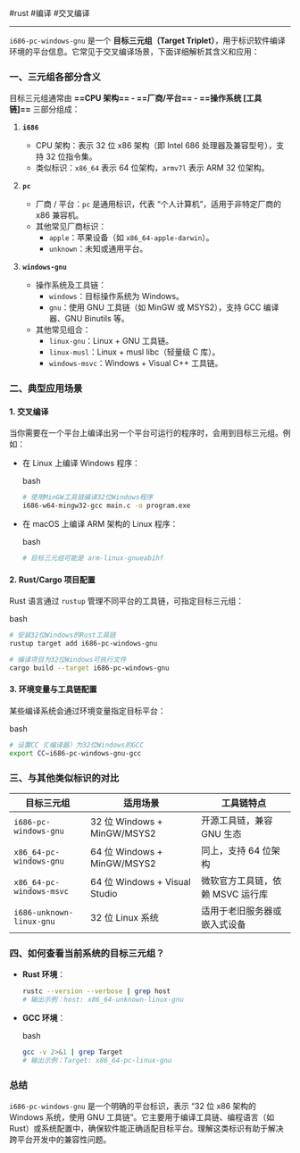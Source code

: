 #rust #编译 #交叉编译 

---
`i686-pc-windows-gnu` 是一个 **目标三元组（Target Triplet）**，用于标识软件编译环境的平台信息。它常见于交叉编译场景，下面详细解析其含义和应用：

### 一、三元组各部分含义

目标三元组通常由 **==CPU 架构== - ==厂商/平台== - ==操作系统 [工具链]==** 三部分组成：

  

1. **`i686`**
    
    - CPU 架构：表示 32 位 x86 架构（即 Intel 686 处理器及兼容型号），支持 32 位指令集。
    - 类似标识：`x86_64` 表示 64 位架构，`armv7l` 表示 ARM 32 位架构。
2. **`pc`**
    
    - 厂商 / 平台：`pc` 是通用标识，代表 “个人计算机”，适用于非特定厂商的 x86 兼容机。
    - 其他常见厂商标识：
        - `apple`：苹果设备（如 `x86_64-apple-darwin`）。
        - `unknown`：未知或通用平台。
3. **`windows-gnu`**
    
    - 操作系统及工具链：
        - `windows`：目标操作系统为 Windows。
        - `gnu`：使用 GNU 工具链（如 MinGW 或 MSYS2），支持 GCC 编译器、GNU Binutils 等。
    - 其他常见组合：
        - `linux-gnu`：Linux + GNU 工具链。
        - `linux-musl`：Linux + musl libc（轻量级 C 库）。
        - `windows-msvc`：Windows + Visual C++ 工具链。

### 二、典型应用场景

#### 1. **交叉编译**

当你需要在一个平台上编译出另一个平台可运行的程序时，会用到目标三元组。例如：

  

- 在 Linux 上编译 Windows 程序：
    
    bash
    
    ```bash
    # 使用MinGW工具链编译32位Windows程序
    i686-w64-mingw32-gcc main.c -o program.exe
    ```
    
      
    
- 在 macOS 上编译 ARM 架构的 Linux 程序：
    
    bash
    
    ```bash
    # 目标三元组可能是 arm-linux-gnueabihf
    ```
#### 2. **Rust/Cargo 项目配置**

Rust 语言通过 `rustup` 管理不同平台的工具链，可指定目标三元组：

  

bash

```bash
# 安装32位Windows的Rust工具链
rustup target add i686-pc-windows-gnu

# 编译项目为32位Windows可执行文件
cargo build --target i686-pc-windows-gnu
```

#### 3. **环境变量与工具链配置**

某些编译系统会通过环境变量指定目标平台：

  

bash

```bash
# 设置CC（C编译器）为32位Windows的GCC
export CC=i686-pc-windows-gnu-gcc
```

### 三、与其他类似标识的对比

|目标三元组|适用场景|工具链特点|
|---|---|---|
|`i686-pc-windows-gnu`|32 位 Windows + MinGW/MSYS2|开源工具链，兼容 GNU 生态|
|`x86_64-pc-windows-gnu`|64 位 Windows + MinGW/MSYS2|同上，支持 64 位架构|
|`x86_64-pc-windows-msvc`|64 位 Windows + Visual Studio|微软官方工具链，依赖 MSVC 运行库|
|`i686-unknown-linux-gnu`|32 位 Linux 系统|适用于老旧服务器或嵌入式设备|

### 四、如何查看当前系统的目标三元组？

- **Rust 环境**：

    ```bash
    rustc --version --verbose | grep host
    # 输出示例：host: x86_64-unknown-linux-gnu
    ```

- **GCC 环境**：
    
    bash
    
    ```bash
    gcc -v 2>&1 | grep Target
    # 输出示例：Target: x86_64-pc-linux-gnu
    ```

### 总结

`i686-pc-windows-gnu` 是一个明确的平台标识，表示 “32 位 x86 架构的 Windows 系统，使用 GNU 工具链”。它主要用于编译工具链、编程语言（如 Rust）或系统配置中，确保软件能正确适配目标平台。理解这类标识有助于解决跨平台开发中的兼容性问题。